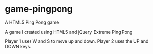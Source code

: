 # game-pingpong
A HTML5 Ping Pong game

A game I created using HTML5 and jQuery. Extreme Ping Pong

Player 1 uses W and S to move up and down.
Player 2 uses the UP and DOWN keys.
